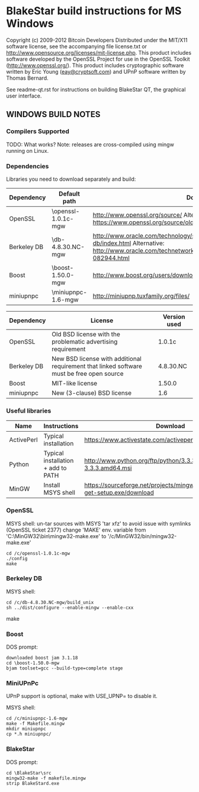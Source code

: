 # BlakeStar build instructions for MS Windows

Copyright (c) 2009-2012 Bitcoin Developers
Distributed under the MIT/X11 software license, see the accompanying
file license.txt or http://www.opensource.org/licenses/mit-license.php.
This product includes software developed by the OpenSSL Project for use in
the OpenSSL Toolkit (http://www.openssl.org/).  This product includes
cryptographic software written by Eric Young (eay@cryptsoft.com) and UPnP
software written by Thomas Bernard.


See readme-qt.rst for instructions on building BlakeStar QT, the
graphical user interface.

## WINDOWS BUILD NOTES


### Compilers Supported

TODO: What works?
Note: releases are cross-compiled using mingw running on Linux.


### Dependencies

Libraries you need to download separately and build:

Dependency|Default path|Download
----------|------------|--------
OpenSSL | \openssl-1.0.1c-mgw | http://www.openssl.org/source/ Alternative: https://www.openssl.org/source/old/1.0.1/
Berkeley DB | \db-4.8.30.NC-mgw | http://www.oracle.com/technology/software/products/berkeley-db/index.html Alternative: http://www.oracle.com/technetwork/database/berkeleydb/downloads/index-082944.html
Boost | \boost-1.50.0-mgw | http://www.boost.org/users/download/
miniupnpc | \miniupnpc-1.6-mgw | http://miniupnp.tuxfamily.org/files/

Dependency|License|Version used
----------|-------|------------
OpenSSL | Old BSD license with the problematic advertising requirement | 1.0.1c
Berkeley DB | New BSD license with additional requirement that linked software must be free open source | 4.8.30.NC
Boost | MIT-like license | 1.50.0
miniupnpc | New (3-clause) BSD license | 1.6

### Useful libraries

Name | Instructions | Download
-----|--------------|---------
ActivePerl | Typical installation | https://www.activestate.com/activeperl/downloads
Python | Typical installation + add to PATH | http://www.python.org/ftp/python/3.3.3/python-3.3.3.amd64.msi
MinGW | Install MSYS shell | https://sourceforge.net/projects/mingw/files/Installer/mingw-get-setup.exe/download

### OpenSSL

MSYS shell:
un-tar sources with MSYS 'tar xfz' to avoid issue with symlinks (OpenSSL ticket 2377)
change 'MAKE' env. variable from 'C:\MinGW32\bin\mingw32-make.exe' to '/c/MinGW32/bin/mingw32-make.exe'

```
cd /c/openssl-1.0.1c-mgw
./config
make
```

### Berkeley DB

MSYS shell:
```
cd /c/db-4.8.30.NC-mgw/build_unix
sh ../dist/configure --enable-mingw --enable-cxx
```
make

### Boost

DOS prompt:
```
downloaded boost jam 3.1.18
cd \boost-1.50.0-mgw
bjam toolset=gcc --build-type=complete stage
```

### MiniUPnPc

UPnP support is optional, make with USE_UPNP= to disable it.

MSYS shell:

```
cd /c/miniupnpc-1.6-mgw
make -f Makefile.mingw
mkdir miniupnpc
cp *.h miniupnpc/
```

### BlakeStar

DOS prompt:

```
cd \BlakeStar\src
mingw32-make -f makefile.mingw
strip BlakeStard.exe
```